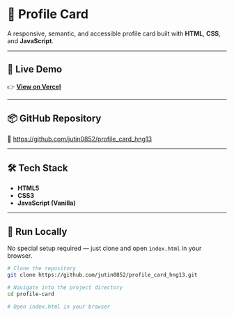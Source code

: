 # 🌟 Profile Card

A responsive, semantic, and accessible profile card built with **HTML**, **CSS**, and **JavaScript**.

---

## 🚀 Live Demo
👉 **[View on Vercel](https://profile-card-hng13.vercel.app/)**

---

## 📦 GitHub Repository
🔗 https://github.com/jutin0852/profile_card_hng13

---

## 🛠️ Tech Stack
- **HTML5**
- **CSS3**
- **JavaScript (Vanilla)**

---

## 🧰 Run Locally

No special setup required — just clone and open `index.html` in your browser.

```bash
# Clone the repository
git clone https://github.com/jutin0852/profile_card_hng13.git

# Navigate into the project directory
cd profile-card

# Open index.html in your browser
